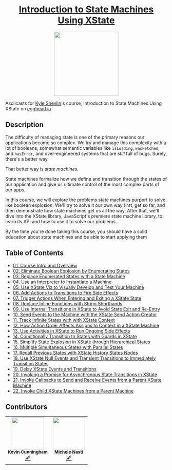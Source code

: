 <h1 align="center"><a href="https://egghead.io/courses/introduction-to-state-machines-using-xstate">Introduction to State Machines Using XState</a></h1>

<p align="center"><img src="https://d2eip9sf3oo6c2.cloudfront.net/series/square_covers/000/000/403/thumb/IntroxState_1000.png" width="200"></p>

Asciicasts for [Kyle Shevlin](https://egghead.io/instructors/kyle-shevlin)'s course, Introduction to State Machines Using XState on [egghead.io](https://egghead.io/courses/introduction-to-state-machines-using-xstate)

## Description
The difficulty of managing state is one of the primary reasons our applications become so complex. We try and manage this complexity with a lot of booleans, somewhat semantic variables like `isLoading`, `wasFetched`, and `hasError`, and over-engineered systems that are _still_ full of bugs. Surely, there's a better way.

That better way is *state machines*.

State machines formalize how we define and transition through the states of our application and give us ultimate control of the most complex parts of our apps.

In this course, we will explore the problems state machines purport to solve, like boolean explosion. We'll try to solve it our own way first, get so far, and then demonstrate how state machines get us all the way. After that, we'll dive into the XState library, JavaScript's premiere state machine library, to learn its API and how to use it to solve our problems.

By the time you're done taking this course, you should have a solid education about state machines and be able to start applying them

## Table of Contents

- [01. Course Intro and Overview](notes/01_xstate-course-intro-and-overview.md)
- [02. Eliminate Boolean Explosion by Enumerating States](notes/02_javascript-eliminate-boolean-explosion-by-enumerating-states.md)
- [03. Replace Enumerated States with a State Machine](notes/03_xstate-replace-enumerated-states-wit-a-state-machine.md)
- [04. Use an Interpreter to Instantiate a Machine](notes/04_xstate-use-an-interpreter-to-instantiate-a-machine.md)
- [05. Use XState Viz to Visually Develop and Test Your Machine](notes/05_xstate-use-xstate-viz-to-visually-develop-and-test-your-machine.md)
- [06. Add Actions to Transitions to Fire Side Effects](notes/06_xstate-add-actions-to-transitions-to-fire-side-effects.md)
- [07. Trigger Actions When Entering and Exiting a XState State](notes/07_xstate-trigger-actions-when-entering-and-exiting-a-xstate-state.md)
- [08. Replace Inline Functions with String Shorthands](notes/08_xstate-replace-inline-functions-with-string-shorthands.md)
- [09. Use Internal Transitions in XState to Avoid State Exit and Re-Entry](notes/09_xstate-use-internal-transitions-in-xstate-to-avoid-state-exit-and-re-entry.md)
- [10. Send Events to the Machine with the XState Send Action Creator](notes/10_xstate-send-events-to-the-machine-with-the-xstate-send-action-creator.md)
- [11. Track Infinite States with with XState Context](notes/11_xstate-track-infinite-states-with-with-xstate-context.md)
- [12. How Action Order Affects Assigns to Context in a XState Machine](notes/12_xstate-how-action-order-affects-assigns-to-context-in-a-xstate-machine.md)
- [13. Use Activities in XState to Run Ongoing Side Effects](notes/13_xstate-use-activities-in-xstate-to-run-ongoing-side-effects.md)
- [14. Conditionally Transition to States with Guards in XState](notes/14_xstate-conditionally-transition-to-states-with-guards-in-xstate.md)
- [15. Simplify State Explosion in XState through Hierarchical States](notes/15_xstate-simplify-state-explosion-in-xstate-through-hierarchical-states.md)
- [16. Multiple Simultaneous States with Parallel States](notes/16_xstate-multiple-simultaneous-states-with-parallel-states.md)
- [17. Recall Previous States with XState History States Nodes](notes/17_xstate-recall-previous-states-with-xstate-history-states-nodes.md)
- [18. Use XState Null Events and Transient Transitions to Immediately Transition States](notes/18_xstate-use-xstate-null-events-and-transient-transitions-to-immediately-transition-states.md)
- [19. Delay XState Events and Transitions](notes/19_xstate-delay-xstate-events-and-transitions.md)
- [20. Invoking a Promise for Asynchronous State Transitions in XState](notes/20_xstate-invoking-a-promise-for-asynchronous-state-transitions-in-xstate.md)
- [21. Invoke Callbacks to Send and Receive Events from a Parent XState Machine](notes/21_xstate-invoke-callbacks-to-send-and-receive-events-from-a-parent-xstate-machine.md)
- [22. Invoke Child XState Machines from a Parent Machine](notes/22_xstate-invoke-child-xstate-machines-from-a-parent-machine.md)

## Contributors

<table>
  <tr>
    <td align="center"><a href="https://github.com/doingandlearning"><img src="https://avatars2.githubusercontent.com/u/8320213?s=460&u=091f53ddb85c741ef9509d21e4dc3ab178288634&v=4" width="100px;" alt=""/><br /><sub><b>Kevin Cunningham</b></sub></a><br /><a href="https://github.com/eggheadio/eggheadio-course-notes/tree/master/introduction-to-state-machines-using-xstate" title="Content">🖋</td>
    <td align="center"><a href="https://github.com/musikele"><img src="https://avatars2.githubusercontent.com/u/2239793?s=460&u=d9bd2e4d950d28506446b83694d763b1169cf4cf&v=4" width="100px;" alt=""/><br /><sub><b>Michele Nasti</b></sub></a><br /><a href="https://github.com/eggheadio/eggheadio-course-notes/tree/master/introduction-to-state-machines-using-xstate" title="Content">🖋</td>
  </tr>
</table>